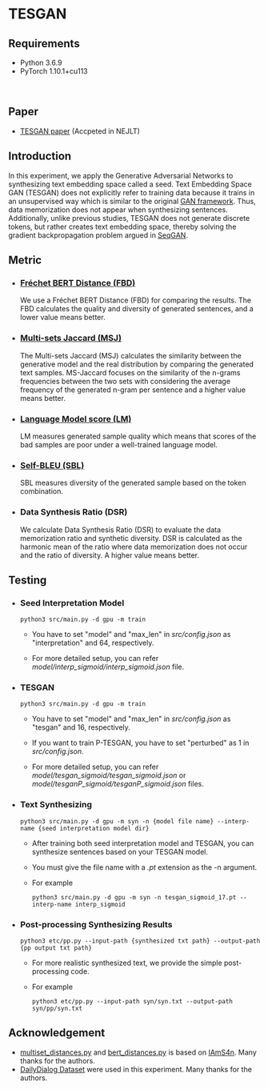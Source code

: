 # TESGAN
## Requirements
* Python 3.6.9
* PyTorch 1.10.1+cu113
<br>

## Paper
* [TESGAN paper](https://arxiv.org/abs/2306.17181) (Accpeted in NEJLT)

## Introduction
In this experiment, we apply the Generative Adversarial Networks to synthesizing text embedding space called a seed.
Text Embedding Space GAN (TESGAN) does not explicitly refer to training data because it trains in an unsupervised way which is similar to the original [GAN framework](https://proceedings.neurips.cc/paper/2014/file/5ca3e9b122f61f8f06494c97b1afccf3-Paper.pdf).
Thus, data memorization does not appear when synthesizing sentences.
Additionally, unlike previous studies, TESGAN does not generate discrete tokens, but rather creates text embedding space, thereby solving the gradient backpropagation problem argued in [SeqGAN](https://github.com/LantaoYu/SeqGAN).
<br>

## Metric
* ### [Fréchet BERT Distance (FBD)](https://github.com/IAmS4n/TextGenerationEvaluationMetrics)
    We use a Fréchet BERT Distance (FBD) for comparing the results.
    The FBD calculates the quality and diversity of generated sentences, and a lower value means better.

* ### [Multi-sets Jaccard (MSJ)](https://github.com/IAmS4n/TextGenerationEvaluationMetrics)
    The Multi-sets Jaccard (MSJ) calculates the similarity between the generative model and the real distribution by comparing the generated text samples.
    MS-Jaccard focuses on the similarity of the n-grams frequencies between the two sets with considering the average frequency of the generated n-gram per sentence and a higher value means better.

* ### [Language Model score (LM)](https://github.com/pclucas14/GansFallingShort)
    LM measures generated sample quality which means that scores of the bad samples are poor under a well-trained language model.

* ### [Self-BLEU (SBL)](https://github.com/geek-ai/Texygen)
    SBL measures diversity of the generated sample based on the token combination.

* ### Data Synthesis Ratio (DSR)
    We calculate Data Synthesis Ratio (DSR) to evaluate the data memorization ratio and synthetic diversity.
    DSR is calculated as the harmonic mean of the ratio where data memorization does not occur and the ratio of diversity.
    A higher value means better.


## Testing
* ### Seed Interpretation Model
    ```
    python3 src/main.py -d gpu -m train
    ```
    * You have to set "model" and "max_len" in *src/config.json* as "interpretation" and 64, respectively.

    * For more detailed setup, you can refer *model/interp_sigmoid/interp_sigmoid.json* file.

* ### TESGAN
    ```
    python3 src/main.py -d gpu -m train
    ```
    * You have to set "model" and "max_len" in *src/config.json* as "tesgan" and 16, respectively.
    
    * If you want to train P-TESGAN, you have to set "perturbed" as 1 in *src/config.json*.

    * For more detailed setup, you can refer *model/tesgan_sigmoid/tesgan_sigmoid.json* or *model/tesganP_sigmoid/tesganP_sigmoid.json* files.

* ### Text Synthesizing
    ```
    python3 src/main.py -d gpu -m syn -n {model file name} --interp-name {seed interpretation model dir}
    ```
    * After training both seed interpretation model and TESGAN, you can synthesize sentences based on your TESGAN model.
    
    * You must give the file name with a *.pt* extension as the -n argument.

    * For example
        ```
        python3 src/main.py -d gpu -m syn -n tesgan_sigmoid_17.pt --interp-name interp_sigmoid
        ```

* ### Post-processing Synthesizing Results
    ```
    python3 etc/pp.py --input-path {synthesized txt path} --output-path {pp output txt path}
    ```
    * For more realistic synthesized text, we provide the simple post-processing code.
    
    * For example
        ```
        python3 etc/pp.py --input-path syn/syn.txt --output-path syn/pp/syn.txt
        ```

## Acknowledgement
* [multiset_distances.py](https://github.com/ljm565/TESGAN/blob/master/etc/multiset_distances.py) and [bert_distances.py](https://github.com/ljm565/TESGAN/blob/master/etc/bert_distances.py) is based on [IAmS4n](https://github.com/IAmS4n/TextGenerationEvaluationMetrics). Many thanks for the authors.
* [DailyDialog Dataset](https://github.com/facebookresearch/EmpatheticDialogues) were used in this experiment. Many thanks for the authors.